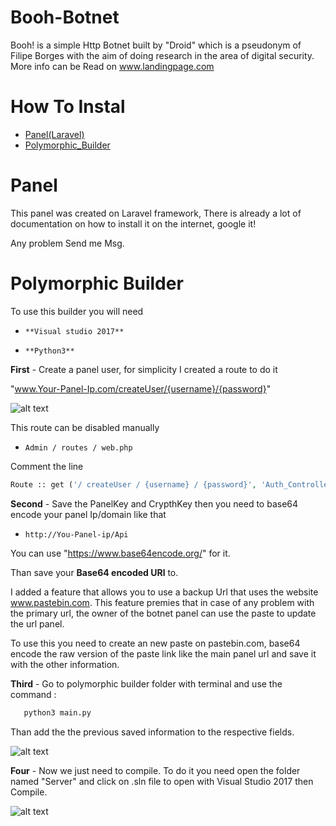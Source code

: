 # Booh-Botnet

 Booh! is a simple Http Botnet built by "Droid" which is a pseudonym of Filipe Borges with the aim of doing research in the area of digital security.
 More info can be Read on www.landingpage.com

 # How To Instal
 * [Panel(Laravel)](#Panel)
 * [Polymorphic_Builder](#Polymorphic_Builder)


# Panel
  This panel was created on Laravel framework, There is already a lot of documentation on how to install it on the internet, google it!

  Any problem Send me Msg.


# Polymorphic Builder

  To use this builder you will need
  * `**Visual studio 2017** `

  * `**Python3** `


  **First** - Create a panel user, for simplicity I created a route to do it

   "www.Your-Panel-Ip.com/createUser/{username}/{password}"

 ![alt text](https://raw.githubusercontent.com/FilipeBorges1993/Booh-Botnet/master/Screen%20Shot%202018-04-10%20at%2016.05.41.png)


  This route can be disabled manually

  * `Admin / routes / web.php`

  Comment the line


  ```php
  Route :: get ('/ createUser / {username} / {password}', 'Auth_Controller @ createUser')
  ```
 **Second** - Save the PanelKey and CrypthKey then you need to base64 encode your panel Ip/domain like that 
   
   * ` http://You-Panel-ip/Api ` 
   
   You can use "https://www.base64encode.org/" for it.
   
   Than save your **Base64 encoded URl** to.
   
   I added a feature that allows you to use a backup Url that uses the website www.pastebin.com. This feature premies that in    case of any problem with the primary url, the owner of the botnet panel can use the paste to update the url panel.
   
   To use this you need to create an new paste on pastebin.com, base64 encode the raw version of the paste link like the main   panel url and save it with the other information.
   
   
  **Third** - Go to polymorphic builder folder with terminal and use the command :
   
  ```python
     python3 main.py
  ```
    
   Than add the the previous saved information to the respective fields.
   
   ![alt text](https://github.com/FilipeBorges1993/Booh-Botnet/raw/master/Screen%20Shot%202018-04-10%20at%2017.png)
   
   
   
   **Four** - Now we just need to compile. To do it you need open the folder named "Server" and click on .sln file to open with Visual Studio 2017 then Compile.
   
   
   ![alt text](https://github.com/FilipeBorges1993/Booh-Botnet/raw/master/Screen%20Shot%202018-04-10%20at%2019.09.52.png)
   
   
   
   
   
   
   
     
     
   
   
   
   
   
   
   
   
   
   
 
 




